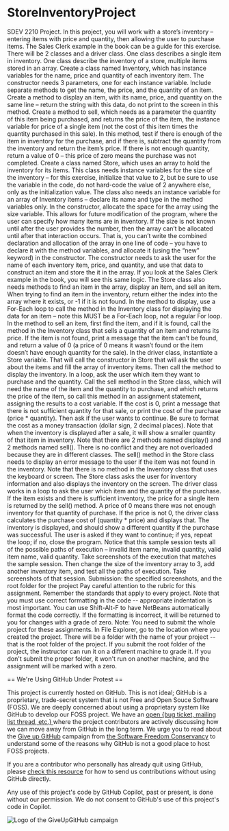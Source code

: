 # StoreInventoryProject
SDEV 2210 Project. In this project, you will work with a store’s inventory – entering items with price and quantity, then allowing the user to purchase items. The Sales Clerk example in the book can be a guide for this exercise. There will be 2 classes and a driver class. One class describes a single item in inventory. One class describe the inventory of a store, multiple items stored in an array.  Create a class named Inventory, which has instance variables for the name, price and quantity of each inventory item. The constructor needs 3 parameters, one for each instance variable. Include separate methods to get the name, the price, and the quantity of an item. Create a method to display an item, with its name, price, and quantity on the same line – return the string with this data, do not print to the screen in this method. Create a method to sell, which needs as a parameter the quantity of this item being purchased, and returns the price of the item, the instance variable for price of a single item (not the cost of this item times the quantity purchased in this sale). In this method, test if there is enough of the item in inventory for the purchase, and if there is, subtract the quantity from the inventory and return the item’s price. If there is not enough quantity, return a value of 0 – this price of zero means the purchase was not completed.  Create a class named Store, which uses an array to hold the inventory for its items. This class needs instance variables for the size of the inventory – for this exercise, initialize that value to 2, but be sure to use the variable in the code, do not hard-code the value of 2 anywhere else, only as the initialization value. The class also needs an instance variable for an array of Inventory items – declare its name and type in the method variables only. In the constructor, allocate the space for the array using the size variable. This allows for future modification of the program, where the user can specify how many items are in inventory. If the size is not known until after the user provides the number, then the array can’t be allocated until after that interaction occurs. That is, you can’t write the combined declaration and allocation of the array in one line of code – you have to declare it with the method variables, and allocate it (using the “new” keyword) in the constructor. The constructor needs to ask the user for the name of each inventory item, price, and quantity, and use that data to construct an item and store the it in the array. If you look at the Sales Clerk example in the book, you will see this same logic.  The Store class also needs methods to find an item in the array, display an item, and sell an item. When trying to find an item in the inventory, return either the index into the array where it exists, or -1 if it is not found. In the method to display, use a For-Each loop to call the method in the Inventory class for displaying the data for an item – note this MUST be a For-Each loop, not a regular For loop. In the method to sell an item, first find the item, and if it is found, call the method in the Inventory class that sells a quantity of an item and returns its price. If the item is not found, print a message that the item can’t be found, and return a value of 0 (a price of 0 means it wasn’t found or the item doesn’t have enough quantity for the sale).  In the driver class, instantiate a Store variable. That will call the constructor in Store that will ask the user about the items and fill the array of inventory items. Then call the method to display the inventory. In a loop, ask the user which item they want to purchase and the quantity. Call the sell method in the Store class, which will need the name of the item and the quantity to purchase, and which returns the price of the item, so call this method in an assignment statement, assigning the results to a cost variable. If the cost is 0, print a message that there is not sufficient quantity for that sale, or print the cost of the purchase (price * quantity). Then ask if the user wants to continue. Be sure to format the cost as a money transaction (dollar sign, 2 decimal places).  Note that when the inventory is displayed after a sale, it will show a smaller quantity of that item in inventory. Note that there are 2 methods named display() and 2 methods named sell(). There is no conflict and they are not overloaded because they are in different classes. The sell() method in the Store class needs to display an error message to the user if the item was not found in the inventory.  Note that there is no method in the Inventory class that uses the keyboard or screen. The Store class asks the user for inventory information and also displays the inventory on the screen.  The driver class works in a loop to ask the user which item and the quantity of the purchase. If the item exists and there is sufficient inventory, the price for a single item is returned by the sell() method. A price of 0 means there was not enough inventory for that quantity of purchase. If the price is not 0, the driver class calculates the purchase cost of (quantity * price) and displays that. The inventory is displayed, and should show a different quantity if the purchase was successful. The user is asked if they want to continue; if yes, repeat the loop; if no, close the program. Notice that this sample session tests all of the possible paths of execution – invalid item name, invalid quantity, valid item name, valid quantity.  Take screenshots of the execution that matches the sample session. Then change the size of the inventory array to 3, add another inventory item, and test all the paths of execution. Take screenshots of that session.     Submission: the specified screenshots, and the root folder for the project     Pay careful attention to the rubric for this assignment. Remember the standards that apply to every project.  Note that you must use correct formatting in the code -- appropriate indentation is most important. You can use Shift-Alt-F to have NetBeans automatically format the code correctly. If the formatting is incorrect, it will be returned to you for changes with a grade of zero.  Note: You need to submit the whole project for these assignments. In File Explorer, go to the location where you created the project. There will be a folder with the name of your project -- that is the root folder of the project.  If you submit the root folder of the project, the instructor can run it on a different machine to grade it. If you don't submit the proper folder, it won't run on another machine, and the assignment will be marked with a zero.

== We're Using GitHub Under Protest ==

This project is currently hosted on GitHub.  This is not ideal; GitHub is a
proprietary, trade-secret system that is not Free and Open Souce Software
(FOSS).  We are deeply concerned about using a proprietary system like GitHub
to develop our FOSS project.  We have an
[open {bug ticket, mailing list thread, etc.} ](INSERT_LINK) where the
project contributors are actively discussing how we can move away from GitHub
in the long term.  We urge you to read about the
[Give up GitHub](https://GiveUpGitHub.org) campaign from
[the Software Freedom Conservancy](https://sfconservancy.org) to understand
some of the reasons why GitHub is not a good place to host FOSS projects.

If you are a contributor who personally has already quit using GitHub, please
[check this resource](INSERT_LINK) for how to send us contributions without
using GitHub directly.

Any use of this project's code by GitHub Copilot, past or present, is done
without our permission.  We do not consent to GitHub's use of this project's
code in Copilot.

![Logo of the GiveUpGitHub campaign](https://sfconservancy.org/img/GiveUpGitHub.png)
